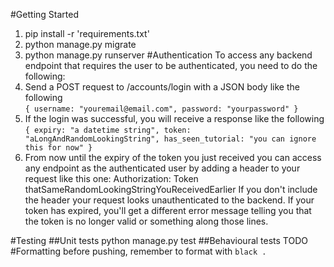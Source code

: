 #Getting Started
1. pip install -r 'requirements.txt'
2. python manage.py migrate
3. python manage.py runserver
#Authentication
To access any backend endpoint that requires the user to be authenticated, you need to do the following:
1. Send a POST request to /accounts/login with a JSON body like the following <br />
`{ username: "youremail@email.com", password: "yourpassword" }`
2. If the login was successful, you will receive a response like the following <br />
`{ expiry: "a datetime string", token: "aLongAndRandomLookingString", has_seen_tutorial: "you can ignore this for now" }`
3. From now until the expiry of the token you just received you can access any endpoint as the authenticated user by adding a header to your request like this one: Authorization: Token thatSameRandomLookingStringYouReceivedEarlier
If you don't include the header your request looks unauthenticated to the backend. If your token has expired, you'll get a different error message telling you that the token is no longer valid or something along those lines.

#Testing
##Unit tests
python manage.py test
##Behavioural tests
TODO
#Formatting
before pushing, remember to format with `black .`